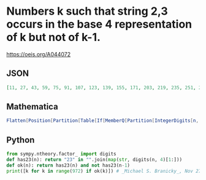 # Numbers k such that string 2,3 occurs in the base 4 representation of k but not of k\-1\.
https://oeis.org/A044072
## JSON
```JSON
[11, 27, 43, 59, 75, 91, 107, 123, 139, 155, 171, 203, 219, 235, 251, 267, 283, 299, 315, 331, 347, 363, 379, 395, 411, 427, 459, 475, 491, 507, 523, 539, 555, 571, 587, 603, 619, 635, 651, 667, 683, 779, 795, 811, 827, 843, 859, 875, 891, 907, 923, 939, 971]
```
## Mathematica
```Mathematica
Flatten[Position[Partition[Table[If[MemberQ[Partition[IntegerDigits[n, 4], 2, 1], {2, 3}], 1, 0], {n, 1000}], 2, 1], {0, 1}]] + 1 (* _Vincenzo Librandi_, Aug 19 2015 *)
```
## Python
```Python
from sympy.ntheory.factor_ import digits
def has23(n): return "23" in "".join(map(str, digits(n, 4)[1:]))
def ok(n): return has23(n) and not has23(n-1)
print([k for k in range(972) if ok(k)]) # _Michael S. Branicky_, Nov 27 2021
```
